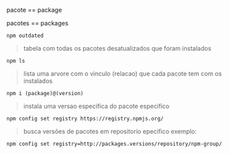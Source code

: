 pacote == package

pacotes == packages


```
npm outdated
```

> tabela com todas os pacotes desatualizados que foram instalados

```
npm ls
```

> lista uma arvore com o vinculo (relacao) que cada pacote tem com os instalados

```
npm i (package)@(version)
```

> instala uma versao especifica do pacote especifico

```
npm config set registry https://registry.npmjs.org/
```

> busca versões de pacotes em repositorio epecifico
> exemplo:

```
npm config set registry=http://packages.versions/repository/npm-group/
```
